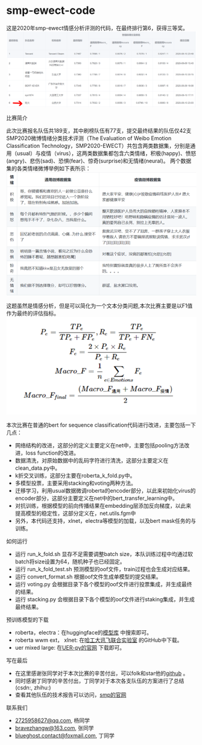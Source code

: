 # smp-ewect-code
这是2020年smp-ewect情感分析评测的代码，在最终排行第6，获得三等奖。
![比赛排名](image/比赛排名.png)

比赛简介

此次比赛报名队伍共189支，其中刷榜队伍有77支，提交最终结果的队伍仅42支
SMP2020微博情绪分类技术评测（The Evaluation of Weibo Emotion Classification Technology，SMP2020-EWECT）共包含两类数据集，分别是通用（usual）与疫情（virus），这两类数据集都包含六类情绪，积极(happy)、愤怒(angry)、悲伤(sad)、恐惧(fear)、惊奇(surprise)和无情绪(neural)。
两个数据集的各类情绪微博举例如下表所示：
![数据样例](image/数据样例.png)

这题虽然是情感分析，但是可以简化为一个文本分类问题,本次比赛主要是以F1值作为最终的评估指标。
![评估指标](image/评估指标.png)

本次比赛在普通的bert for sequence classification代码进行改进，主要包括一下几点：
- 网络结构的改进，这部分的定义主要定义在net中，主要包括pooling方法改进，loss function的改进。
- 数据清洗，对原始数据中的乱码字符进行清洗，这部分主要定义在clean_data.py中。
- k折交叉训练，这部分主要在roberta_k_fold.py中。
- 多模型投票，主要采用stacking和voting两种方法。
- 迁移学习，利用usual数据微调roberta的encoder部分，以此来初始化virus的encoder部分，这部分主要定义在net中的bert_transfer_learning中。
- 对抗训练，根据模型的前向传播结果在embedding层添加反向梯度，以此来提高模型的稳定性，这部分定义在，net.utils.fgm中
- 另外，本代码还支持，xlnet，electra等模型的加载，以及bert mask任务的与训练。

如何运行
- 运行 run_k_fold.sh 显存不足需要调整batch size，本队训练过程中均通过软batch将size设置为64，随机种子也已经固定。
- 运行 run_k_fold_test.sh 预测模型的oof文件，train过程也会生成对应结果。
- 运行 convert_format.sh 根据oof文件生成单模型的提交结果。
- 运行 voting.py 会根据目录下各个模型的oof文件进行投票集成，并生成最终的结果。
- 运行 stacking.py 会根据目录下各个模型的oof文件进行staking集成，并生成最终结果。

预训练模型的下载
- roberta，electra：在huggingface的[模型库](https://huggingface.co/models) 中搜索即可。
- roberta wwm ext， xlnet: 在[哈工大讯飞联合实验室](https://github.com/ymcui) 的GitHub中下载。
- uer mixed large: 在[UER-py的官网](https://github.com/dbiir/UER-py) 下载即可。

写在最后

- 在这里感谢张同学对于本次比赛的辛苦付出，可以folk和star他的[github](https://github.com/Tianweidadada/SMP2020---Weibo-sentiment-classification) 。
- 同时感谢丁同学的辛苦付出，丁同学对于本次各支队伍的方案进行了总结(csdn:, zhihu:)
- 查看其他队伍的技术报告可以访问，[smp的官网](http://39.97.118.137/)

联系我们
- 2725958627@qq.com, 杨同学
- bravezhangw@163.com, 张同学
- blueghost.contact@foxmail.com, 丁同学